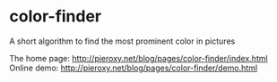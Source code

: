 color-finder
============

A short algorithm to find the most prominent color in pictures

The home page: http://pieroxy.net/blog/pages/color-finder/index.html
Online demo: http://pieroxy.net/blog/pages/color-finder/demo.html
